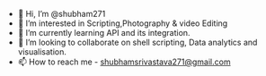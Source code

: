 - 👋 Hi, I’m @shubham271
- 👀 I’m interested in Scripting,Photography & video Editing
- 🌱 I’m currently learning API and its integration.
- 💞️ I’m looking to collaborate on shell scripting, Data analytics and visualisation. 
- 📫 How to reach me - shubhamsrivastava271@gmail.com

<!---
shubham271/shubham271 is a ✨ special ✨ repository because its `README.md` (this file) appears on your GitHub profile.
You can click the Preview link to take a look at your changes.
--->
